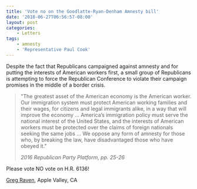 ```yaml
---
title: 'Vote no on the Goodlatte-Ryan-Denham Amnesty bill'
date: '2018-06-27T06:56:57-08:00'
layout: post
categories:
    - Letters
tags:
    - amnesty
    - 'Representative Paul Cook'
---
```


Despite the fact that Republicans campaigned against amnesty and for putting the interests of American workers first, a small group of Republicans is attempting to force the Republican Conference to violate their campaign promises in the middle of a border crisis.

> "The greatest asset of the American economy is the American worker. Our immigration system must protect American working families and their wages, for citizens and legal immigrants alike, in a way that will improve the economy ... America’s immigration policy must serve the national interest of the United States, and the interests of American workers must be protected over the claims of foreign nationals seeking the same jobs ... We oppose any form of amnesty for those who, by breaking the law, have disadvantaged those who have obeyed it."
> 
> <cite>2016 Republican Party Platform, pp. 25-26</cite>

Please vote NO vote on H.R. 6136!

[Greg Raven](https://www.gregraven.org/), Apple Valley, CA